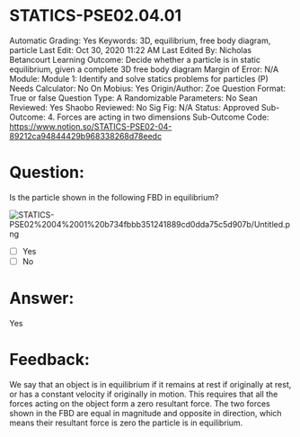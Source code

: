 # STATICS-PSE02.04.01

Automatic Grading: Yes
Keywords: 3D, equilibrium, free body diagram, particle
Last Edit: Oct 30, 2020 11:22 AM
Last Edited By: Nicholas Betancourt
Learning Outcome: Decide whether a particle is in static equilibrium, given a complete 3D free body diagram
Margin of Error: N/A
Module: Module 1: Identify and solve statics problems for particles (P)
Needs Calculator: No
On Mobius: Yes
Origin/Author: Zoe
Question Format: True or false
Question Type: A
Randomizable Parameters: No
Sean Reviewed: Yes
Shaobo Reviewed: No
Sig Fig: N/A
Status: Approved
Sub-Outcome: 4. Forces are acting in two dimensions
Sub-Outcome Code: https://www.notion.so/STATICS-PSE02-04-89212ca94844429b968338268d78eedc

# Question:

Is the particle shown in the following FBD in equilibrium?

![STATICS-PSE02%2004%2001%20b734fbbb351241889cd0dda75c5d907b/Untitled.png](STATICS-PSE02%2004%2001%20b734fbbb351241889cd0dda75c5d907b/Untitled.png)

- [ ]  Yes
- [ ]  No

# Answer:

Yes

# Feedback:

We say that an object is in equilibrium if it remains at rest if originally at rest, or has a constant velocity if originally in motion. This requires that all the forces acting on the object form a zero resultant force. The two forces shown in the FBD are equal in magnitude and opposite in direction, which means their resultant force is zero the particle is in equilibrium.